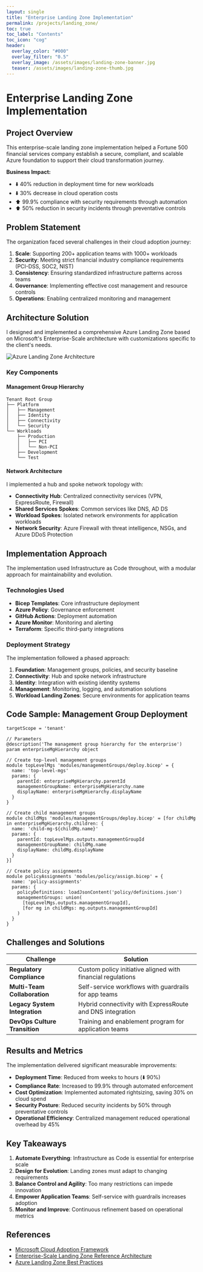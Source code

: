 ```yaml
---
layout: single
title: "Enterprise Landing Zone Implementation"
permalink: /projects/landing_zone/
toc: true
toc_label: "Contents"
toc_icon: "cog"
header:
  overlay_color: "#000"
  overlay_filter: "0.5"
  overlay_image: /assets/images/landing-zone-banner.jpg
  teaser: /assets/images/landing-zone-thumb.jpg
---
```


# Enterprise Landing Zone Implementation

## Project Overview

This enterprise-scale landing zone implementation helped a Fortune 500 financial services company establish a secure, compliant, and scalable Azure foundation to support their cloud transformation journey.

**Business Impact:**
- ⬇️ 40% reduction in deployment time for new workloads
- ⬇️ 30% decrease in cloud operation costs
- ⬆️ 99.9% compliance with security requirements through automation
- ⬆️ 50% reduction in security incidents through preventative controls

## Problem Statement

The organization faced several challenges in their cloud adoption journey:

1. **Scale**: Supporting 200+ application teams with 1000+ workloads
2. **Security**: Meeting strict financial industry compliance requirements (PCI-DSS, SOC2, NIST)
3. **Consistency**: Ensuring standardized infrastructure patterns across teams
4. **Governance**: Implementing effective cost management and resource controls
5. **Operations**: Enabling centralized monitoring and management

## Architecture Solution

I designed and implemented a comprehensive Azure Landing Zone based on Microsoft's Enterprise-Scale architecture with customizations specific to the client's needs.

![Azure Landing Zone Architecture](/assets/images/landing-zone-architecture.png)

### Key Components

#### Management Group Hierarchy

```
Tenant Root Group
├── Platform
│   ├── Management
│   ├── Identity
│   ├── Connectivity
│   └── Security
└── Workloads
    ├── Production
    │   ├── PCI
    │   └── Non-PCI
    ├── Development
    └── Test
```

#### Network Architecture

I implemented a hub and spoke network topology with:

- **Connectivity Hub**: Centralized connectivity services (VPN, ExpressRoute, Firewall)
- **Shared Services Spokes**: Common services like DNS, AD DS
- **Workload Spokes**: Isolated network environments for application workloads
- **Network Security**: Azure Firewall with threat intelligence, NSGs, and Azure DDoS Protection

## Implementation Approach

The implementation used Infrastructure as Code throughout, with a modular approach for maintainability and evolution.

### Technologies Used

- **Bicep Templates**: Core infrastructure deployment
- **Azure Policy**: Governance enforcement
- **GitHub Actions**: Deployment automation
- **Azure Monitor**: Monitoring and alerting
- **Terraform**: Specific third-party integrations

### Deployment Strategy

The implementation followed a phased approach:

1. **Foundation**: Management groups, policies, and security baseline
2. **Connectivity**: Hub and spoke network infrastructure
3. **Identity**: Integration with existing identity systems
4. **Management**: Monitoring, logging, and automation solutions
5. **Workload Landing Zones**: Secure environments for application teams

## Code Sample: Management Group Deployment

```bicep
targetScope = 'tenant'

// Parameters
@description('The management group hierarchy for the enterprise')
param enterpriseMgHierarchy object

// Create top-level management groups
module topLevelMgs 'modules/managementGroups/deploy.bicep' = {
  name: 'top-level-mgs'
  params: {
    parentId: enterpriseMgHierarchy.parentId
    managementGroupName: enterpriseMgHierarchy.name
    displayName: enterpriseMgHierarchy.displayName
  }
}

// Create child management groups
module childMgs 'modules/managementGroups/deploy.bicep' = [for childMg in enterpriseMgHierarchy.children: {
  name: 'child-mg-${childMg.name}'
  params: {
    parentId: topLevelMgs.outputs.managementGroupId
    managementGroupName: childMg.name
    displayName: childMg.displayName
  }
}]

// Create policy assignments
module policyAssignments 'modules/policy/assign.bicep' = {
  name: 'policy-assignments'
  params: {
    policyDefinitions: loadJsonContent('policy/definitions.json')
    managementGroups: union(
      [topLevelMgs.outputs.managementGroupId], 
      [for mg in childMgs: mg.outputs.managementGroupId]
    )
  }
}
```

## Challenges and Solutions

| Challenge | Solution |
|-----------|----------|
| **Regulatory Compliance** | Custom policy initiative aligned with financial regulations |
| **Multi-Team Collaboration** | Self-service workflows with guardrails for app teams |
| **Legacy System Integration** | Hybrid connectivity with ExpressRoute and DNS integration |
| **DevOps Culture Transition** | Training and enablement program for application teams |

## Results and Metrics

The implementation delivered significant measurable improvements:

- **Deployment Time**: Reduced from weeks to hours (⬇️ 90%)
- **Compliance Rate**: Increased to 99.9% through automated enforcement
- **Cost Optimization**: Implemented automated rightsizing, saving 30% on cloud spend
- **Security Posture**: Reduced security incidents by 50% through preventative controls
- **Operational Efficiency**: Centralized management reduced operational overhead by 45%

## Key Takeaways

1. **Automate Everything**: Infrastructure as Code is essential for enterprise scale
2. **Design for Evolution**: Landing zones must adapt to changing requirements
3. **Balance Control and Agility**: Too many restrictions can impede innovation
4. **Empower Application Teams**: Self-service with guardrails increases adoption
5. **Monitor and Improve**: Continuous refinement based on operational metrics

## References

- [Microsoft Cloud Adoption Framework](https://learn.microsoft.com/en-us/azure/cloud-adoption-framework/)
- [Enterprise-Scale Landing Zone Reference Architecture](https://github.com/Azure/Enterprise-Scale)
- [Azure Landing Zone Best Practices](https://learn.microsoft.com/en-us/azure/architecture/landing-zones/)
